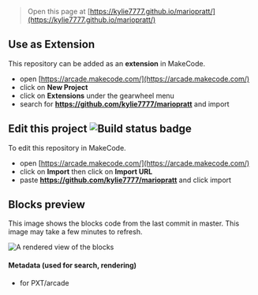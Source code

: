  


> Open this page at [https://kylie7777.github.io/mariopratt/](https://kylie7777.github.io/mariopratt/)

## Use as Extension

This repository can be added as an **extension** in MakeCode.

* open [https://arcade.makecode.com/](https://arcade.makecode.com/)
* click on **New Project**
* click on **Extensions** under the gearwheel menu
* search for **https://github.com/kylie7777/mariopratt** and import

## Edit this project ![Build status badge](https://github.com/kylie7777/mariopratt/workflows/MakeCode/badge.svg)

To edit this repository in MakeCode.

* open [https://arcade.makecode.com/](https://arcade.makecode.com/)
* click on **Import** then click on **Import URL**
* paste **https://github.com/kylie7777/mariopratt** and click import

## Blocks preview

This image shows the blocks code from the last commit in master.
This image may take a few minutes to refresh.

![A rendered view of the blocks](https://github.com/kylie7777/mariopratt/raw/master/.github/makecode/blocks.png)

#### Metadata (used for search, rendering)

* for PXT/arcade
<script src="https://makecode.com/gh-pages-embed.js"></script><script>makeCodeRender("{{ site.makecode.home_url }}", "{{ site.github.owner_name }}/{{ site.github.repository_name }}");</script>

